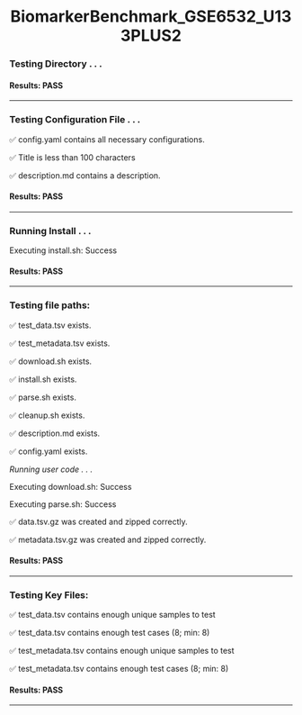<h1><center>BiomarkerBenchmark_GSE6532_U133PLUS2</center></h1>

### Testing Directory . . .

#### Results: PASS
---
### Testing Configuration File . . .

&#9989;	config.yaml contains all necessary configurations.

&#9989;	Title is less than 100 characters

&#9989;	description.md contains a description.

#### Results: PASS
---
### Running Install . . .

Executing install.sh: Success

#### Results: PASS
---

### Testing file paths:

&#9989;	test_data.tsv exists.

&#9989;	test_metadata.tsv exists.

&#9989;	download.sh exists.

&#9989;	install.sh exists.

&#9989;	parse.sh exists.

&#9989;	cleanup.sh exists.

&#9989;	description.md exists.

&#9989;	config.yaml exists.

*Running user code . . .*

Executing download.sh: Success

Executing parse.sh: Success

&#9989;	data.tsv.gz was created and zipped correctly.

&#9989;	metadata.tsv.gz was created and zipped correctly.

#### Results: PASS
---
### Testing Key Files:

&#9989;	test_data.tsv contains enough unique samples to test

&#9989;	test_data.tsv contains enough test cases (8; min: 8)

&#9989;	test_metadata.tsv contains enough unique samples to test

&#9989;	test_metadata.tsv contains enough test cases (8; min: 8)

#### Results: PASS
---
